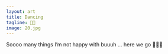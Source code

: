 ```yaml
---
layout: art
title: Dancing
tagline: 💃🏽
image: 20.jpg
---
```

Soooo many things I’m not happy with buuuh ... here we go 🤷🏿‍♀️